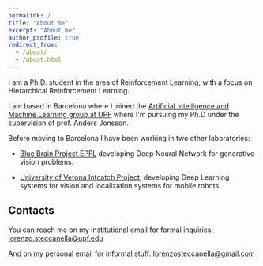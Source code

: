 ```yaml
---
permalink: /
title: "About me"
excerpt: "About me"
author_profile: true
redirect_from: 
  - /about/
  - /about.html
---
```


I am a Ph.D. student in the area of Reinforcement Learning, with a focus on Hierarchical Reinforcement Learning.

I am based in Barcelona where I joined the [Artificial Intelligence and Machine Learning group at UPF](https://www.upf.edu/web/ai-ml) where I'm pursuing my Ph.D under the supervision of prof. Anders Jonsson.

Before moving to Barcelona I have been working in two other laboratories:

- [Blue Brain Project EPFL](https://bluebrain.epfl.ch/) developing Deep Neural Network for generative vision problems.

- [University of Verona Intcatch Project](http://intcatch.eu/), developing Deep Learning systems for vision and localization systems for mobile robots.



## Contacts

You can reach me on my institutional email for formal inquiries: <lorenzo.steccanella@upf.edu>

And on my personal email for informal stuff: <lorenzosteccanella@gmail.com>




